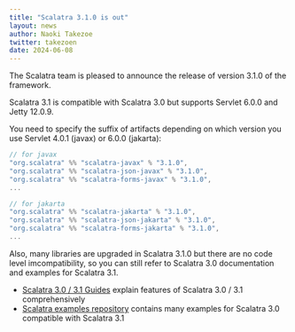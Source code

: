 ```yaml
---
title: "Scalatra 3.1.0 is out"
layout: news
author: Naoki Takezoe
twitter: takezoen
date: 2024-06-08
---
```


The Scalatra team is pleased to announce the release of version 3.1.0 of the framework.

<!--more-->

Scalatra 3.1 is compatible with Scalatra 3.0 but supports Servlet 6.0.0 and Jetty 12.0.9.

You need to specify the suffix of artifacts depending on which version you use Servlet 4.0.1 (javax) or 6.0.0 (jakarta):

```scala
// for javax
"org.scalatra" %% "scalatra-javax" % "3.1.0",
"org.scalatra" %% "scalatra-json-javax" % "3.1.0",
"org.scalatra" %% "scalatra-forms-javax" % "3.1.0",
...

// for jakarta
"org.scalatra" %% "scalatra-jakarta" % "3.1.0",
"org.scalatra" %% "scalatra-json-jakarta" % "3.1.0",
"org.scalatra" %% "scalatra-forms-jakarta" % "3.1.0",
...
```

Also, many libraries are upgraded in Scalatra 3.1.0 but there are no code level imcompatibility, so you can still refer to Scalatra 3.0 documentation and examples for Scalatra 3.1.

- [Scalatra 3.0 / 3.1 Guides](https://scalatra.org/guides/3.0/) explain features of Scalatra 3.0 / 3.1 comprehensively
- [Scalatra examples repository](https://github.com/scalatra/scalatra-website-examples) contains many examples for Scalatra 3.0  compatible with Scalatra 3.1
